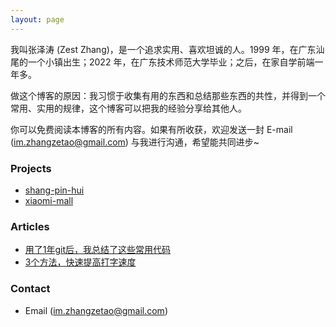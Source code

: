 ```yaml
---
layout: page
---
```


我叫张泽涛 (Zest Zhang)，是一个追求实用、喜欢坦诚的人。1999 年，在广东汕尾的一个小镇出生；2022 年，在广东技术师范大学毕业；之后，在家自学前端一年多。

做这个博客的原因：我习惯于收集有用的东西和总结那些东西的共性，并得到一个常用、实用的规律，这个博客可以把我的经验分享给其他人。

你可以免费阅读本博客的所有内容。如果有所收获，欢迎发送一封 E-mail (im.zhangzetao@gmail.com) 与我进行沟通，希望能共同进步~


### Projects

- [shang-pin-hui](https://github.com/Zest-Zhang/shang_pin_hui)
- [xiaomi-mall](https://github.com/Zest-Zhang/xiaomi-mall)

### Articles

- [用了1年git后，我总结了这些常用代码](https://zestzhang.top/blog/%E7%94%A8%E4%BA%861%E5%B9%B4git%E5%90%8E%EF%BC%8C%E6%88%91%E6%80%BB%E7%BB%93%E4%BA%86%E8%BF%99%E4%BA%9B%E5%B8%B8%E7%94%A8%E4%BB%A3%E7%A0%81/)
- [3个方法，快速提高打字速度](https://zestzhang.top/blog/3%E4%B8%AA%E6%96%B9%E6%B3%95%EF%BC%8C%E5%BF%AB%E9%80%9F%E6%8F%90%E9%AB%98%E6%89%93%E5%AD%97%E9%80%9F%E5%BA%A6/)

### Contact

* Email (im.zhangzetao@gmail.com) 

